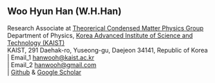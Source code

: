 ## Woo Hyun Han (W.H.Han)  
Research Associate at [Theorerical Condensed Matter Physics Group](http://taehae.kaist.ac.kr/)  
Department of Physics, [Korea Advanced Institute of Science and Technology (KAIST)](http://www.kaist.ac.kr/html/en/index.html)  
KAIST, 291 Daehak-ro, Yuseong-gu, Daejeon 34141, Republic of Korea  
| Email_1 [hanwooh@kaist.ac.kr](mailto:hanwooh@kaist.ac.kr)  
| Email_2 [hanwooh@gmail.com](mailto:hanwooh@gmail.com)  
| [Github](https://github.com/WOOHYUNHAN) & [Google Scholar](https://scholar.google.com/citations?user=MvYSFyoAAAAJ&hl=en)   

